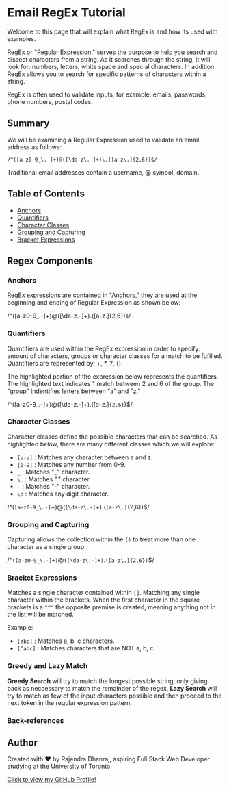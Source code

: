 # Email RegEx Tutorial

Welcome to this page that will explain what RegEx is and how its used with examples. 

RegEx or "Regular Expression," serves the purpose to help you search and dissect characters from a string. As it searches through the string, it will look for: numbers, letters, white space and special characters. In addition RegEx allows you to search for specific patterns of characters within a string.

RegEx is often used to validate inputs, for example: emails, passwords, phone numbers, postal codes.

## Summary

We will be examining a Regular Expression used to validate an email address as follows:

`/^([a-z0-9_\.-]+)@([\da-z\.-]+)\.([a-z\.]{2,6})$/`

Traditional email addresses contain a username, @ symbol, domain. 

## Table of Contents

- [Anchors](#anchors)
- [Quantifiers](#quantifiers)
- [Character Classes](#character-classes)
- [Grouping and Capturing](#grouping-and-capturing)
- [Bracket Expressions](#bracket-expressions)

## Regex Components

### Anchors

RegEx expressions are contained in "Anchors," they are used at the beginning and ending of Regular Expression as shown below:

/`^`([a-z0-9_\.-]+)@([\da-z\.-]+)\.([a-z\.]{2,6})`$`/

### Quantifiers

Quantifiers are used within the RegEx expression in order to specify: amount of characters, groups or character classes for a match to be fufilled. Quantifiers are represented by: +, *, ?, {}.

The highlighted portion of the expression below represents the quantifiers. The highlighted text indicates " match between 2 and 6 of the group. The "group" indentifies letters between "a" and "z."

/^([a-z0-9_\.-]+)@([\da-z\.-]+)\.([a-z\.]`{2,6}`)$/

### Character Classes

Character classes define the possible characters that can be searched. As highlighted below, there are many different classes which we will explore:

* `[a-z]` : Matches any character between a and z.
* `[0-9]` : Matches any number from 0-9.
* `_` : Matches "_" character.
* `\.` : Matches "." character.
* `-` : Matches "-" character.
* `\d` : Matches any digit character.

/^(`[a-z0-9_\.-]`+)@(`[\da-z\.-]`+)\.(`[a-z\.]`{2,6})$/

### Grouping and Capturing

Capturing allows the collection within the `()` to treat more than one character as a single group.

/^`([a-z0-9_\.-]+)`@`([\da-z\.-]+)`\.`([a-z\.]{2,6})`$/

### Bracket Expressions

Matches a single character contained within `[]`. Matching any single character within the brackets. When the first character in the square brackets is a `"^"` the opposite premise is created, meaning anything not in the list will be matched. 

Example:

* `[abc]` : Matches a, b, c characters.
* `[^abc]` : Matches characters that are NOT a, b, c.
 
### Greedy and Lazy Match 

**Greedy Search** will try to match the longest possible string, only giving back as neccessary to match the remainder of the regex.
**Lazy Search** will try to match as few of the input characters possible and then proceed to the next token in the regular expression pattern.

### Back-references

## Author

Created with ❤️ by Rajendra Dhanraj, aspiring Full Stack Web Developer studying at the University of Toronto.

[Click to view my GitHub Profile!](https://github.com/Rajendra-Dhanraj)

